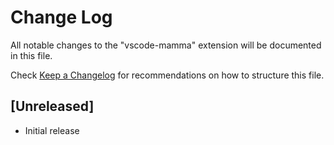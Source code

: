 # Change Log

All notable changes to the "vscode-mamma" extension will be documented in this file.

Check [Keep a Changelog](http://keepachangelog.com/) for recommendations on how to structure this file.

## [Unreleased]

- Initial release